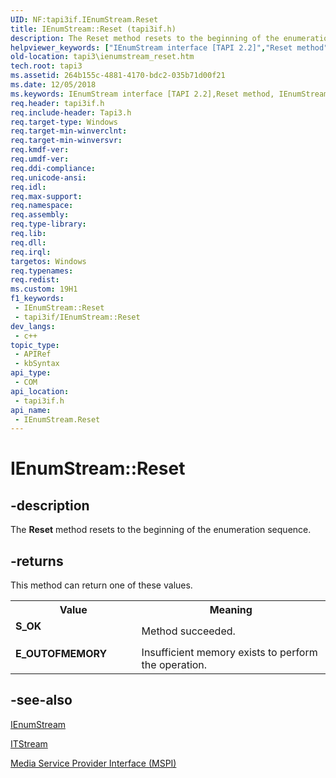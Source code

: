 ```yaml
---
UID: NF:tapi3if.IEnumStream.Reset
title: IEnumStream::Reset (tapi3if.h)
description: The Reset method resets to the beginning of the enumeration sequence.
helpviewer_keywords: ["IEnumStream interface [TAPI 2.2]","Reset method","IEnumStream.Reset","IEnumStream::Reset","Reset","Reset method [TAPI 2.2]","Reset method [TAPI 2.2]","IEnumStream interface","_tapi3_ienumstream_reset","tapi3.ienumstream_reset","tapi3if/IEnumStream::Reset"]
old-location: tapi3\ienumstream_reset.htm
tech.root: tapi3
ms.assetid: 264b155c-4881-4170-bdc2-035b71d00f21
ms.date: 12/05/2018
ms.keywords: IEnumStream interface [TAPI 2.2],Reset method, IEnumStream.Reset, IEnumStream::Reset, Reset, Reset method [TAPI 2.2], Reset method [TAPI 2.2],IEnumStream interface, _tapi3_ienumstream_reset, tapi3.ienumstream_reset, tapi3if/IEnumStream::Reset
req.header: tapi3if.h
req.include-header: Tapi3.h
req.target-type: Windows
req.target-min-winverclnt: 
req.target-min-winversvr: 
req.kmdf-ver: 
req.umdf-ver: 
req.ddi-compliance: 
req.unicode-ansi: 
req.idl: 
req.max-support: 
req.namespace: 
req.assembly: 
req.type-library: 
req.lib: 
req.dll: 
req.irql: 
targetos: Windows
req.typenames: 
req.redist: 
ms.custom: 19H1
f1_keywords:
 - IEnumStream::Reset
 - tapi3if/IEnumStream::Reset
dev_langs:
 - c++
topic_type:
 - APIRef
 - kbSyntax
api_type:
 - COM
api_location:
 - tapi3if.h
api_name:
 - IEnumStream.Reset
---
```


# IEnumStream::Reset


## -description

The 
<b>Reset</b> method resets to the beginning of the enumeration sequence.



## -returns

This method can return one of these values.

<table>
<tr>
<th>Value</th>
<th>Meaning</th>
</tr>
<tr>
<td width="40%">
<dl>
<dt><b>S_OK</b></dt>
</dl>
</td>
<td width="60%">
Method succeeded.

</td>
</tr>
<tr>
<td width="40%">
<dl>
<dt><b>E_OUTOFMEMORY</b></dt>
</dl>
</td>
<td width="60%">
Insufficient memory exists to perform the operation.

</td>
</tr>
</table>

## -see-also

<a href="/windows/desktop/api/tapi3if/nn-tapi3if-ienumstream">IEnumStream</a>



<a href="/windows/desktop/api/tapi3if/nn-tapi3if-itstream">ITStream</a>



<a href="/windows/desktop/Tapi/media-service-provider-interface-mspi-">Media Service Provider Interface (MSPI)</a>
